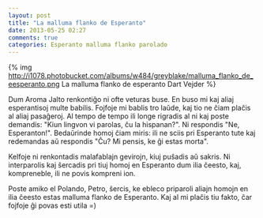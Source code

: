 ```yaml
---
layout: post
title: "La malluma flanko de Esperanto"
date: 2013-05-25 02:27
comments: true
categories: Esperanto malluma flanko parolado
---
```


{% img http://i1078.photobucket.com/albums/w484/greyblake/malluma_flanko_de_eesperanto.png La malluma flanko de esperanto Dart Vejder %}

Dum Aroma Jalto renkontiĝo ni ofte veturas buse. En buso mi kaj aliaj esperantisoj multe babilis.
Fojfoje mi bablis tro laŭde, kaj tio ne ĉiam plaĉis al aliaj pasaĝeroj. Al tempo de tempo
ili longe rigradis al ni kaj poste demandis: "Kiun lingvon vi parolas, ĉu la hispanan?".
Ni respondis "Ne, Esperanton!". Bedaŭrinde homoj ĉiam miris: ili ne sciis pri Esperanto tute kaj redemandas aŭ
respondis "Ĉu? Mi pensis, ke ĝi estas morta".

Kelfoje ni renkontadis malafablajn gevirojn, kiuj puŝadis aŭ sakris.
Ni interparolis kaj ŝercadis pri tiuj homoj en Esperanto dum ilia ĉeesto, kaj,
kompreneble, ili ne povis kompreni ion.

Poste amiko el Polando, Petro, ŝercis, ke ebleco priparoli aliajn homojn en ilia ĉeesto
estas malluma flanko de Esperanto. Kaj al mi plaĉis tiu fakto, ĉar fojfoje ĝi
povas esti utila =)
